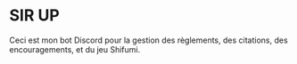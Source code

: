 # SIR UP
Ceci est mon bot Discord pour la gestion des règlements, des citations, des encouragements, et du jeu Shifumi.
